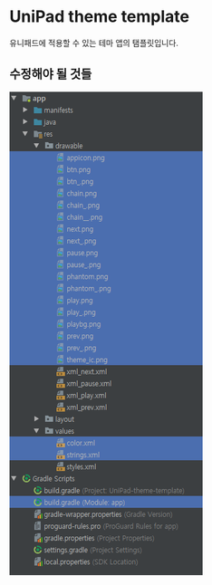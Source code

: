 # UniPad theme template
유니패드에 적용할 수 있는 테마 앱의 탬플릿입니다.

## 수정해야 될 것들
![img1](https://github.com/0226daniel/UniPad-theme-template/blob/master/img1.png?raw=true)	